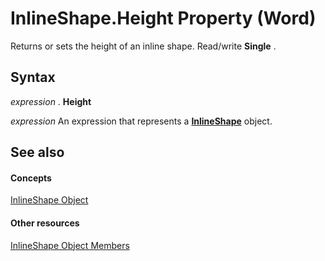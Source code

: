 
# InlineShape.Height Property (Word)

Returns or sets the height of an inline shape. Read/write  **Single** .


## Syntax

 _expression_ . **Height**

 _expression_ An expression that represents a **[InlineShape](a8fd110a-4aa7-c4b9-1559-32022787d955.md)** object.


## See also


#### Concepts


[InlineShape Object](a8fd110a-4aa7-c4b9-1559-32022787d955.md)
#### Other resources


[InlineShape Object Members](f9de7adf-d761-3824-ba2e-c58c26de3d82.md)
